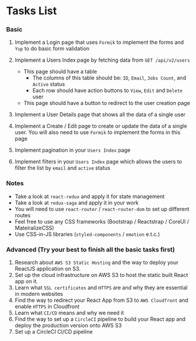 # Tasks List

### Basic

1. Implement a Login page that uses `Formik` to implement the forms and `Yup` to do basic form validation
2. Implement a Users Index page by fetching data from `GET /api/v2/users`

   - This page should have a table
     - The columns of this table should be: `ID`, `Email`, `Jobs Count`, and `Active` status
     - Each row should have action buttons to `View`, `Edit` and `Delete` user
   - This page should have a button to redirect to the user creation page

3. Implement a User Details page that shows all the data of a single user
4. Implement a Create / Edit page to create or update the data of a single user. You will also need to use `Formik` to implement the forms in this page
5. Implement pagination in your `Users Index` page
6. Implement filters in your `Users Index` page which allows the users to filter the list by `email` and `active` status

### Notes

- Take a look at `react-redux` and apply it for state management
- Take a look at `redux-saga` and apply it in your work
- You will need to use `react-router` / `react-router-dom` to set up different routes
- Feel free to use any CSS frameworks (Bootstrap / Reactstrap / CoreUI / MateiralizeCSS)
- Use CSS-in-JS libraries (`styled-components` / `emotion` e.t.c.)

### Advanced (Try your best to finish all the basic tasks first)

1. Research about `AWS S3 Static Hosting` and the way to deploy your ReactJS application on S3.
2. Set up the cloud infrastructure on AWS S3 to host the static built React app on it.
3. Learn what `SSL certificates` and `HTTPS` are and why they are essential in modern websites
4. Find the way to redirect your React App from S3 to `AWS Cloudfront` and enable `HTTPS` in Cloudfront
5. Learn what `CI/CD` means and why we need it
6. Find the way to set up a `CircleCI` pipeline to build your React app and deploy the production version onto AWS S3
7. Set up a CircleCI CI/CD pipeline
